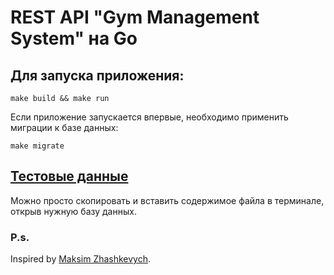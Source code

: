 # REST API "Gym Management System" на Go

## Для запуска приложения:

```
make build && make run
```

Если приложение запускается впервые, необходимо применить миграции к базе данных:

```
make migrate
```

## <a href="https://github.com/igorgofman/DB-CNTU/blob/main/info-backup.sql">Тестовые данные</a>

Можно просто скопировать и вставить содержимое файла в терминале, открыв нужную базу данных.





### P.s.
Inspired by <a href="https://github.com/zhashkevych/todo-app">Maksim Zhashkevych</a>.